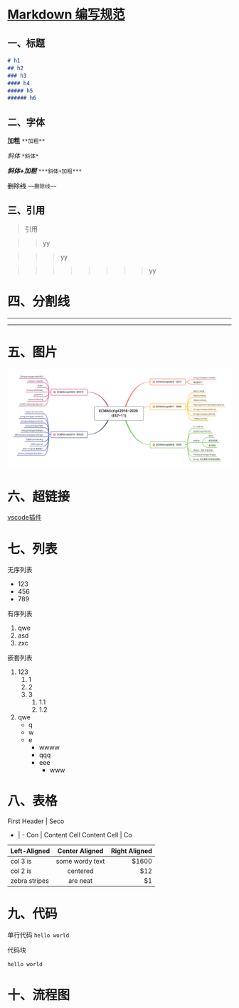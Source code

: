 [Markdown 编写规范](https://www.jianshu.com/p/84481d344a3f)
==========================
## 一、标题
```markdown
# h1
## h2
### h3 
#### h4
##### h5
###### h6
```
## 二、字体
**加粗** `**加粗**`

*斜体* `*斜体*`

***斜体+加粗*** `***斜体+加粗***`

~~删除线~~ `~~删除线~~`

## 三、引用
> 引用

>> yy

>>> yy

>>>>>>>>yy

# 四、分割线
--- 
*** 

# 五、图片
![ES6wwwwwwww](13-ES6/ES6+.png)

# 六、超链接
[vscode插件](vscode插件.md)

# 七、列表
无序列表
- 123
- 456
- 789

有序列表
1. qwe
2. asd
3. zxc

嵌套列表
1. 123
   1. 1
   2. 2
   3. 3
      1. 1.1
      2. 1.2
2. qwe
   - q
   - w
   - e
     - wwww
     - qqq
     - eee
       - www

# 八、表格
First Header  | Seco
- | -
Con  | Content Cell
Content Cell  | Co

| Left-Aligned  | Center Aligned  | Right Aligned |
| :------------ |:---------------:| -----:|
| col 3 is      | some wordy text | $1600 |
| col 2 is      | centered        |   $12 |
| zebra stripes | are neat        |    $1 |

# 九、代码
单行代码 `hello world`

代码块
```bash
hello world
```
# 十、流程图